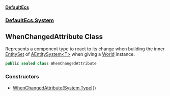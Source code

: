 #### [DefaultEcs](./index.md 'index')
### [DefaultEcs.System](./DefaultEcs-System.md 'DefaultEcs.System')
## WhenChangedAttribute Class
Represents a component type to react to its change when building the inner [EntitySet](./DefaultEcs-EntitySet.md 'DefaultEcs.EntitySet') of [AEntitySystem&lt;T&gt;](./DefaultEcs-System-AEntitySystem-T-.md 'DefaultEcs.System.AEntitySystem&lt;T&gt;') when giving a [World](./DefaultEcs-World.md 'DefaultEcs.World') instance.  
```C#
public sealed class WhenChangedAttribute
```
### Constructors
- [WhenChangedAttribute(System.Type[])](./DefaultEcs-System-WhenChangedAttribute-WhenChangedAttribute(System-Type--).md 'DefaultEcs.System.WhenChangedAttribute.WhenChangedAttribute(System.Type[])')
